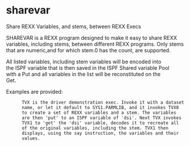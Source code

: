 # sharevar
Share REXX Variables, and stems, between REXX Execs

SHAREVAR is a REXX program designed to make it easy to share REXX               
variables, including stems, between different REXX programs.  Only stems        
that are numeric,and for which stem.0 has the count, are supported.             
                                                                                
All listed variables, including stem variables will be encoded into             
the ISPF variable that is then saved in the ISPF Shared variable Pool           
with a Put and all variables in the list will be reconstituted on the           
Get.                                                                            
                                                                                
Examples are provided:                                                          
                                                                                
          TVX is the driver demonstration exec. Invoke it with a dataset        
          name, or let it default to SYS1.PARMLIB, and it invokes TVX0          
          to create a set of REXX variables and a stem. The variables           
          are then 'put' to an ISPF variable of 'dsi'. Next TVX invokes         
          TVX1 to 'get' the 'dsi' variable, decodes it to recreate all          
          of the original variables, including the stem. TVX1 then              
          displays, using the say instruction, the variables and their          
          values.      
